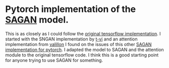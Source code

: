 # Pytorch implementation of the [SAGAN](https://arxiv.org/abs/1805.08318v2) model. 

This is as closely as I could follow the [original tensorflow implementation](https://github.com/brain-research/self-attention-gan). I started with the SNGAN implementation by [t-vi](https://github.com/t-vi/) and an attention implementation from [valillon](https://github.com/valillon) I found on the issues of this other [SAGAN implementation for pytorch](https://github.com/heykeetae/Self-Attention-GAN). I adapted the model to SAGAN and the attention module to the original tensorflow code. I think this is a good starting point for anyone trying to use SAGAN for something. 
